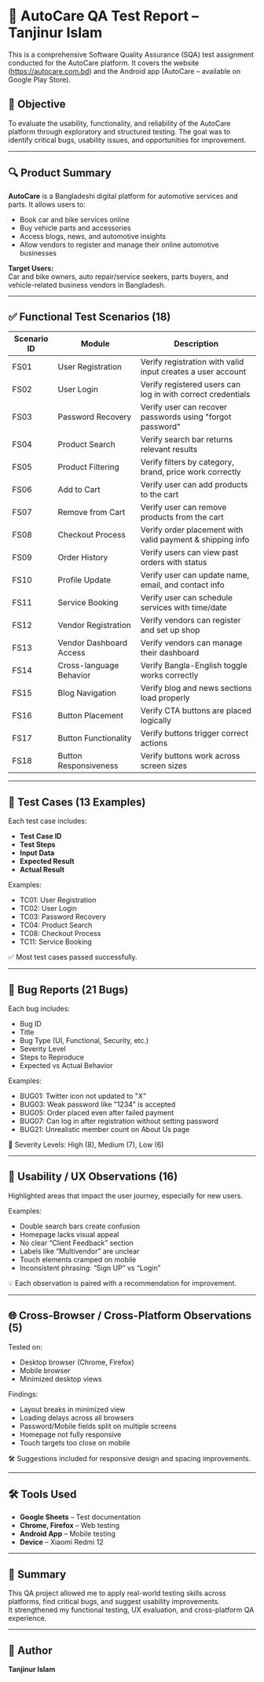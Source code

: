 # 🧪 AutoCare QA Test Report – Tanjinur Islam

This is a comprehensive Software Quality Assurance (SQA) test assignment conducted for the AutoCare platform. It covers the website (https://autocare.com.bd) and the Android app (AutoCare – available on Google Play Store).

## 🧭 Objective

To evaluate the usability, functionality, and reliability of the AutoCare platform through exploratory and structured testing. The goal was to identify critical bugs, usability issues, and opportunities for improvement.

---

## 🔍 Product Summary

**AutoCare** is a Bangladeshi digital platform for automotive services and parts. It allows users to:
- Book car and bike services online
- Buy vehicle parts and accessories
- Access blogs, news, and automotive insights
- Allow vendors to register and manage their online automotive businesses

**Target Users:**  
Car and bike owners, auto repair/service seekers, parts buyers, and vehicle-related business vendors in Bangladesh.

---

## ✅ Functional Test Scenarios (18)

| Scenario ID | Module | Description |
|-------------|--------|-------------|
| FS01 | User Registration | Verify registration with valid input creates a user account |
| FS02 | User Login | Verify registered users can log in with correct credentials |
| FS03 | Password Recovery | Verify user can recover passwords using "forgot password" |
| FS04 | Product Search | Verify search bar returns relevant results |
| FS05 | Product Filtering | Verify filters by category, brand, price work correctly |
| FS06 | Add to Cart | Verify user can add products to the cart |
| FS07 | Remove from Cart | Verify user can remove products from the cart |
| FS08 | Checkout Process | Verify order placement with valid payment & shipping info |
| FS09 | Order History | Verify users can view past orders with status |
| FS10 | Profile Update | Verify user can update name, email, and contact info |
| FS11 | Service Booking | Verify user can schedule services with time/date |
| FS12 | Vendor Registration | Verify vendors can register and set up shop |
| FS13 | Vendor Dashboard Access | Verify vendors can manage their dashboard |
| FS14 | Cross-language Behavior | Verify Bangla-English toggle works correctly |
| FS15 | Blog Navigation | Verify blog and news sections load properly |
| FS16 | Button Placement | Verify CTA buttons are placed logically |
| FS17 | Button Functionality | Verify buttons trigger correct actions |
| FS18 | Button Responsiveness | Verify buttons work across screen sizes |

---

## 🧪 Test Cases (13 Examples)

Each test case includes:
- **Test Case ID**
- **Test Steps**
- **Input Data**
- **Expected Result**
- **Actual Result**

Examples:
- TC01: User Registration
- TC02: User Login
- TC03: Password Recovery
- TC04: Product Search
- TC08: Checkout Process
- TC11: Service Booking

✅ Most test cases passed successfully.

---

## 🐞 Bug Reports (21 Bugs)

Each bug includes:
- Bug ID
- Title
- Bug Type (UI, Functional, Security, etc.)
- Severity Level
- Steps to Reproduce
- Expected vs Actual Behavior

Examples:
- BUG01: Twitter icon not updated to "X"
- BUG03: Weak password like "1234" is accepted
- BUG05: Order placed even after failed payment
- BUG07: Can log in after registration without setting password
- BUG21: Unrealistic member count on About Us page

🧷 Severity Levels: High (8), Medium (7), Low (6)

---

## 🎯 Usability / UX Observations (16)

Highlighted areas that impact the user journey, especially for new users.

Examples:
- Double search bars create confusion
- Homepage lacks visual appeal
- No clear “Client Feedback” section
- Labels like “Multivendor” are unclear
- Touch elements cramped on mobile
- Inconsistent phrasing: “Sign UP” vs “Login”

💡 Each observation is paired with a recommendation for improvement.

---

## 🌐 Cross-Browser / Cross-Platform Observations (5)

Tested on:
- Desktop browser (Chrome, Firefox)
- Mobile browser
- Minimized desktop views

Findings:
- Layout breaks in minimized view
- Loading delays across all browsers
- Password/Mobile fields split on multiple screens
- Homepage not fully responsive
- Touch targets too close on mobile

🛠️ Suggestions included for responsive design and spacing improvements.

---

## 🛠️ Tools Used

- **Google Sheets** – Test documentation
- **Chrome, Firefox** – Web testing
- **Android App** – Mobile testing
- **Device** – Xiaomi Redmi 12

---

## 📎 Summary

This QA project allowed me to apply real-world testing skills across platforms, find critical bugs, and suggest usability improvements.  
It strengthened my functional testing, UX evaluation, and cross-platform QA experience.

---

## 👤 Author

**Tanjinur Islam**  
